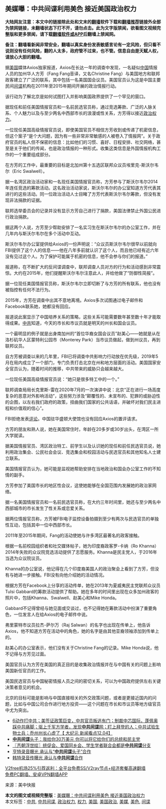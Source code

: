  <h2>美媒曝：中共间谍利用美色 接近美国政治权力</h2> <p class="notice"><b>大陆网友注意：本文中的链接除此处和文末的<a href="https://github.com/bannedbook/fanqiang" >翻墙</a>软件下载和<a href="https://github.com/killgcd/justmysocks/blob/master/README.md">翻墙推荐</a>链接外全部为禁网链接，未翻墙状态下打不开，请勿点击。此为文字版禁闻，欲看图文视频完整版和更多禁闻，请下载<a href="https://github.com/bannedbook/fanqiang">翻墙软件或APP</a>后翻墙上禁闻网。</p><p>备注：翻墙看新闻非常安全，翻墙以真实身份发表敏感言论有一定风险，但只看不说则没有任何风险，翻的人太多，政府管不过来，也不管。信息自由是天赋人权，请放心大胆的翻墙。</b></p>  <div class="entry"> <p id="conimg">据<a href="https://www.bannedbook.org/bnews/tag/%e7%be%8e%e5%9b%bd/" class="st_tag internal_tag" rel="tag" title="标签 美国 下的日志">美国</a>媒体Axios独家报道，Axios在长达一年的调查中发现，一名疑似<span class='wp_keywordlink_affiliate'><a href="https://www.bannedbook.org/" title="中国" target="_blank">中国</a></span>情报人员的加州华人方芳（Fang Fang音译，又名Christine Fang）与美国地方和联邦政客建立了广泛的联系，其中包括一名美国国会议员。美国官员认为这是中国主要民间<a href="https://www.bannedbook.org/bnews/tag/%e9%97%b4%e8%b0%8d/" class="st_tag internal_tag" rel="tag" title="标签 间谍 下的日志">间谍</a>机构在2011年至2015年期间开展的政治情报行动。</p> <p>该行动为了解北京是如何试图打入并影响美国政界提供了一个罕见的窗口。</p> <p>据现任和前任美国情报官员和一名前民选官员称，通过竞选筹款、广泛的人脉关系、个人魅力以及与至少两名中西部市长的浪漫或性关系，方芳得以接近<a href="https://www.bannedbook.org/bnews/tag/%E6%94%BF%E6%B2%BB%E6%9D%83%E5%8A%9B/" class="st_tag internal_tag" rel="tag" title="标签 政治权力 下的日志">政治权力</a>。</p> <p>一位现任美国高级情报官员说，即使美国官员不相信方芳收到或传递了机密信息，但这个案子“是个大问题，因为有一些非常非常敏感的人被卷入了情报网”。关于政府官员的私人但不保密的信息：比如他们的习惯、喜好、日程安排、社交网络，甚至是关于他们的传闻，也是政治情报的一种形式。收集这类信息是外国情报机构工作的一个重要组成部分。</p> <p>在方芳的工作中，最重要的目标是北加州第十五选区联邦众议员埃里克-斯沃尔韦尔（Eric Swalwell）。</p> <p>据一名湾区政治活动家和一名现任美国情报官员称，方芳参与了斯沃尔韦尔2014年连任竞选的筹款活动。这名政治活动家说，斯沃尔韦尔的办公室知道方芳代表其进行的这些活动。同一位政治活动人士目睹了方芳代表斯沃尔韦尔筹款，但没有发现非法捐款的证据。</p> <p>联邦选举委员会的记录并没有显示方芳自己进行了捐款，美国法律禁止外国公民进行政治捐款。</p> <p>据这两个人说，方芳至少帮助安排了一名实习生在斯沃尔韦尔的办公室工作，并在几年内与斯沃尔韦尔在多个活动中互动。</p>  <p>斯沃尔韦尔办公室提供给Axios的一份声明说：“众议员斯沃尔韦尔很早以前就向FBI提供了这个人的信息——他在八年多前就认识了这个人，而且他已经有近六年没有见过这个人。为了保护可能属于机密的信息，他不会参与你们的报道。”</p> <p>报道称，在不断扩大的反间谍调查中，联邦调查人员对方的行为和活动感到非常震惊。大约在2015年，他们提醒斯沃尔韦尔注意此人，并给他做了“防御性简报”。</p> <p>据一位现任美国情报官员称，斯沃尔韦尔立即切断了与方芳的所有联系，他也没有被指控有任何不法行为。</p> <p>2015年，方芳在调查中出其不意地离境。Axios多次试图通过电子邮件和Facebook联系她，她都没有回应。</p> <p>报道说此案显示了中国培养关系的策略，这些关系可能需要数年甚至数十年才能取得成果。<a href="https://www.bannedbook.org/bnews/tag/%e4%b8%ad%e5%85%b1/" class="st_tag internal_tag" rel="tag" title="标签 中共 下的日志">中共</a>知道，今天的市长和市议员就是明天的州长和国会议员。</p> <p>一个最明显的例子就是出身南加州的“首位华裔女国会议员”赵美心——她就是从在洛杉矶华人区蒙特利公园市（Monterey Park）当市议员做起，做到州议员，再到联邦议员。</p> <p>自方芳被调查以来的几年里，FBI已将调查中共影响力行动放在优先级，2019年5月在局内成立了一个部门，专门负责打击北京在州和地方层面的活动。美国国家安全官员认为，随着时间的推移，中共带来的威胁只会越来越大。</p> <p>一位现任美国高级情报官员说：“她只是很多特工中的一个。”</p>  <p>联邦调查局局长克里斯-雷在2020年7月的一次演讲中说：北京“正在进行一场高度复杂的恶意对外影响活动”，这些努力涉及“颠覆性的、未宣布的、犯罪的或胁迫性的企图，以左右我们政府的政策，扭曲我们国家的公共话语，并破坏对我们民主进程和价值观的信心”。</p> <p>FBI拒绝发表<span class='wp_keywordlink_affiliate'><a href="https://www.bannedbook.org/bnews/comments/" title="新闻评论" target="_blank">评论</a></span>。中国驻华盛顿大使馆也没有回应Axios的置评请求。</p> <p>方芳的朋友和熟人说，她在美国常住时，年龄在20多岁或30岁出头，在湾区一所大学就读。</p> <p>据美国情报官员、湾区政治特工、前学生以及认识她的现任和前任民选官员说，她利用政治集会、公民社会会议、竞选集会和校园活动与民选官员和其他知名人士建立联系。</p> <p>美国情报官员认为，她可能是监视她帮助安排在当地政治和国会办公室工作的不知情的副手。</p> <p>方芳参加了美国市长的地区性会议，这使她能够在全国范围内发展她的政治家网络。</p> <p>据一名美国情报官员和一名前民选官员称，在大约三年时间里，她还与至少两名中西部城市的市长发生了性关系或恋爱关系。</p> <p>据两位情报官员称，方芳被FBI电子监控设备拍摄到至少有两次与民选官员的单独性互动，包括其中一位中西部市长。</p>  <p>2011年至2015年期间，Fang的活动使她与许多湾区最著名的政客接触。</p> <p>根据一名前校园组织者和社交媒体帖子，她为印度裔政客罗-卡纳（Ro Khanna）2014年失败的众议院竞选活动提供了志愿服务。Khanna是民主党人，于2016年当选为众议院议员。</p> <p>Khanna的办公室说，他记得在几个印度裔美国人的政治聚会上看到了方芳，但没有与她进一步接触。FBI没有向他介绍她的活动情况。</p> <p>根据方芳在Facebook上分享的活动传单，她在2013年为夏威夷民主党联邦众议员Tulsi Gabbard的筹款活动提供了帮助。她在多年的时间里出现在众多加州政客的照片中，包括Khanna、Swalwell、赵美心和Mike Honda。</p> <p>Gabbard不记得曾经与她见面或交谈过，也不记得她在筹款活动中扮演了重要角色，一位发言人在给Axios的电子邮件中说。</p> <p>弗里蒙特市议员拉杰-萨尔万（Raj Salwan）的名字也出现在传单上，他告诉Axios，他不知道方芳在活动中的角色，她的名字是由其他亚裔领袖添加到传单上的。</p> <p>赵美心的办公室表示，他们没有关于Christine Fang的记录。Mike Honda说，他不记得与方芳见过面。</p> <p>美国官员认为方芳在美国的真正目的是收集政治情报并在与中国有关的问题上影响美国新任官员的工作。</p>  <p>美国民选官员与中国秘密情报人员之间的密切关系，可以为中国政府提供左右关键决策者意见的机会。</p> <p>北京的目标可能是影响与中国直接相关的外交政策问题，或者是更接近国内的问题，比如与中国公司合作进行地方投资——这个问题在市长和市议员等地方级官员中尤为突出。</p> <ul class='op-related-articles' title='相关阅读'> <li><a href='https://www.bannedbook.org/bnews/bannedvideo/20201205/1442362.html' target='_blank'>6动作打中共；美签证政策巨变，中共官员叛逃有门；制裁中芯国际，蓬佩奥踩中共痛脚；驱上千军方学者，发现<b>中共间谍</b>网；盯上拜登的人；中共试验生物士兵；乔州州长心虚了【 大纪元 新闻看点12.04】</a></li> <li><a href='https://www.bannedbook.org/bnews/topimagenews/20201102/1424335.html' target='_blank'><b>中共间谍</b>头子：我给你30万美元 你可以将它给你们的总统和民主党</a></li> <li><a href='https://www.bannedbook.org/bnews/ssgc/20201030/1422539.html' target='_blank'>〖兲朝浮世绘〗统促会、爱国同乡会、学生学者联合会都是<b>中共间谍</b>分支</a></li> <li><a href='https://www.bannedbook.org/bnews/bannedvideo/20201029/1422291.html' target='_blank'>亨特录音曝光 承认与“<b>中共间谍</b>头子”合作</a></li> <li><a href='https://www.bannedbook.org/bnews/bannedvideo/20201029/1422205.html' target='_blank'>韩特录音传曝光 承认与<b>中共间谍</b>合作</a></li> </ul> <p class="texttj"> <a href="https://github.com/bannedbook/fanqiang/wiki/V2ray%E6%9C%BA%E5%9C%BA" target="_blank">V2free机场25%引荐返利：全平台免费SS/V2ray节点+经济套餐高速翻墙</a><br/> <a href="https://github.com/bannedbook/fanqiang/wiki/%E7%A6%81%E9%97%BB%E7%BD%91%E5%AE%89%E5%8D%93%E7%BF%BB%E5%A2%99%E6%96%B0%E9%97%BBAPP" target="_blank">免费PC翻墙、安卓VPN翻墙APP</a></p><p> 来源：美中快报 </p><a name='sharetosocial'></a>       <div><b>本文的图文或视频完整版</b>：<a href='https://www.bannedbook.org/bnews/cnnews/20201208/1444201.html'>美媒曝：中共间谍利用美色 接近美国政治权力</a></div>  </div><!--END ENTRY--> <div class="postfooter"> <div>本文标签：<a href="https://www.bannedbook.org/bnews/tag/%e4%b8%ad%e5%85%b1/" rel="tag">中共</a>, <a href="https://www.bannedbook.org/bnews/tag/%e4%b8%ad%e5%85%b1%e9%97%b4%e8%b0%8d/" rel="tag">中共间谍</a>, <a href="https://www.bannedbook.org/bnews/tag/%E6%94%BF%E6%B2%BB%E6%9D%83%E5%8A%9B/" rel="tag">政治权力</a>, <a href="https://www.bannedbook.org/bnews/tag/%E6%9D%83%E5%8A%9B/" rel="tag">权力</a>, <a href="https://www.bannedbook.org/bnews/tag/%e7%be%8e%e5%9b%bd/" rel="tag">美国</a>, <a href="https://www.bannedbook.org/bnews/tag/%E7%BE%8E%E5%9B%BD%E6%94%BF%E6%B2%BB/" rel="tag">美国政治</a>, <a href="https://www.bannedbook.org/bnews/tag/%e7%be%8e%e5%aa%92/" rel="tag">美媒</a>, <a href="https://www.bannedbook.org/bnews/tag/%e7%be%8e%e8%89%b2/" rel="tag">美色</a>, <a href="https://www.bannedbook.org/bnews/tag/%e9%97%b4%e8%b0%8d/" rel="tag">间谍</a></div>  </div><!--END POSTFOOTER--> 